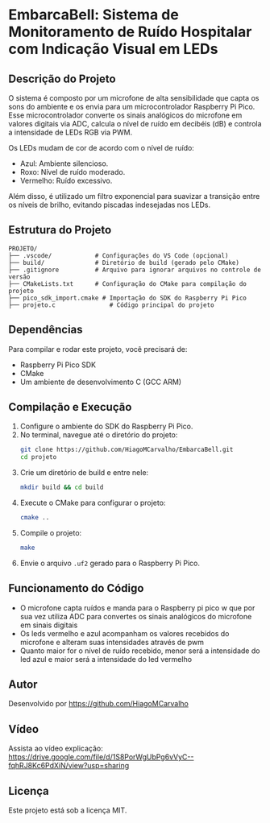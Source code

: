 # EmbarcaBell: Sistema de Monitoramento de Ruído Hospitalar com Indicação Visual em LEDs

## Descrição do Projeto

O sistema é composto por um microfone de alta sensibilidade que capta os sons do ambiente e os envia para um microcontrolador Raspberry Pi Pico. Esse microcontrolador converte os sinais analógicos do microfone em valores digitais via ADC, calcula o nível de ruído em decibéis (dB) e controla a intensidade de LEDs RGB via PWM.

Os LEDs mudam de cor de acordo com o nível de ruído:
- Azul: Ambiente silencioso.
- Roxo: Nível de ruído moderado.
- Vermelho: Ruído excessivo.

Além disso, é utilizado um filtro exponencial para suavizar a transição entre os níveis de brilho, evitando piscadas indesejadas nos LEDs.

## Estrutura do Projeto

```
PROJETO/
├── .vscode/            # Configurações do VS Code (opcional)
├── build/              # Diretório de build (gerado pelo CMake)
├── .gitignore          # Arquivo para ignorar arquivos no controle de versão
├── CMakeLists.txt      # Configuração do CMake para compilação do projeto
├── pico_sdk_import.cmake # Importação do SDK do Raspberry Pi Pico
├── projeto.c               # Código principal do projeto
```

## Dependências
Para compilar e rodar este projeto, você precisará de:
- Raspberry Pi Pico SDK
- CMake
- Um ambiente de desenvolvimento C (GCC ARM)

## Compilação e Execução
1. Configure o ambiente do SDK do Raspberry Pi Pico.
2. No terminal, navegue até o diretório do projeto:
   ```sh
   git clone https://github.com/HiagoMCarvalho/EmbarcaBell.git
   cd projeto
   ```
3. Crie um diretório de build e entre nele:
   ```sh
   mkdir build && cd build
   ```
4. Execute o CMake para configurar o projeto:
   ```sh
   cmake ..
   ```
5. Compile o projeto:
   ```sh
   make
   ```
6. Envie o arquivo `.uf2` gerado para o Raspberry Pi Pico.


## Funcionamento do Código
- O microfone capta ruídos e manda para o Raspberry pi pico w que por sua vez utiliza ADC para convertes os sinais analógicos do microfone em sinais digitais
- Os leds vermelho e azul acompanham os valores recebidos do microfone e alteram suas intensidades através de pwm
- Quanto maior for o nível de ruído recebido, menor será a intensidade do led azul e maior será a intensidade do led vermelho

## Autor
Desenvolvido por <https://github.com/HiagoMCarvalho>

## Vídeo
Assista ao vídeo explicação: <https://drive.google.com/file/d/1S8PorWgUbPg6vVyC--fqhRJ8Kc6PdXiN/view?usp=sharing>

## Licença
Este projeto está sob a licença MIT.

